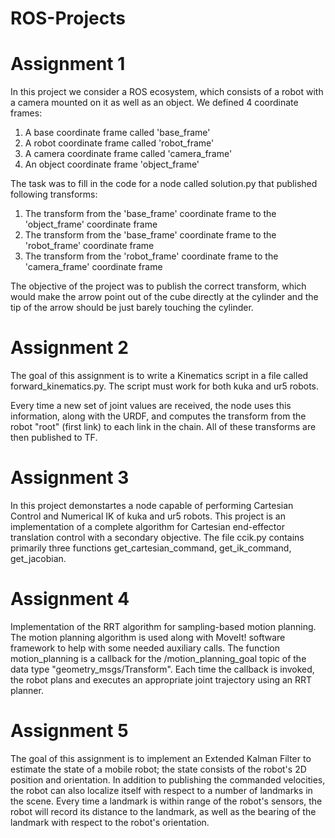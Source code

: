 # ROS-Projects
# Assignment 1

In this project we consider a ROS ecosystem, which consists of a robot with a camera mounted on it as well as an object. We defined 4 coordinate frames: 
1. A base coordinate frame called 'base_frame'
2. A robot coordinate frame  called 'robot_frame'
3. A camera coordinate frame called 'camera_frame'
4. An object coordinate frame 'object_frame'

The task was to fill in the code for a node called solution.py that published following transforms:
1. The transform from the 'base_frame' coordinate frame to the 'object_frame' coordinate frame 
2. The transform from the 'base_frame' coordinate frame to the 'robot_frame' coordinate frame 
3. The transform from the 'robot_frame' coordinate frame to the 'camera_frame' coordinate frame

The objective of the project was to publish the correct transform, which would make the arrow point out of the cube directly at the cylinder and the tip of the arrow should be just barely touching the cylinder. 

# Assignment 2
The goal of this assignment is to write a Kinematics script in a file called forward_kinematics.py. The script must work for both kuka and ur5 robots.

Every time a new set of joint values are received, the node uses this information, along with the URDF, and computes the transform from the robot "root" (first link) to each link in the chain. All of these transforms are then published to TF.

# Assignment 3
In this project demonstartes a node capable of performing Cartesian Control and Numerical IK of kuka and ur5 robots.
This project is an implementation of a complete algorithm for Cartesian end-effector translation control with a secondary objective.
The file ccik.py contains primarily three functions get_cartesian_command, get_ik_command, get_jacobian.

# Assignment 4
Implementation of the RRT algorithm for sampling-based motion planning. The motion planning algorithm is used along with MoveIt! software framework to help with some needed auxiliary calls.
The function motion_planning is a callback for the /motion_planning_goal topic of the data type "geometry_msgs/Transform". Each time the callback is invoked, the robot plans and executes an appropriate joint trajectory using an RRT planner.

# Assignment 5
The goal of this assignment is to implement an Extended Kalman Filter to estimate the state of a mobile robot; the state consists of the robot's 2D position and orientation. 
In addition to publishing the commanded velocities, the robot can also localize itself with respect to a number of landmarks in the scene. Every time a landmark is within range of the robot's sensors, the robot will record its distance to the landmark, as well as the bearing of the landmark with respect to the robot's orientation.


